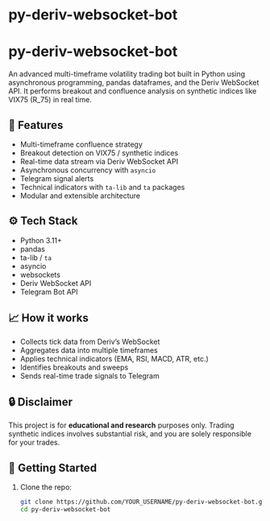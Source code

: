 # py-deriv-websocket-bot


# py-deriv-websocket-bot

An advanced multi-timeframe volatility trading bot built in Python using asynchronous programming, pandas dataframes, and the Deriv WebSocket API. It performs breakout and confluence analysis on synthetic indices like VIX75 (R_75) in real time.

## 🚀 Features

- Multi-timeframe confluence strategy
- Breakout detection on VIX75 / synthetic indices
- Real-time data stream via Deriv WebSocket API
- Asynchronous concurrency with `asyncio`
- Telegram signal alerts
- Technical indicators with `ta-lib` and `ta` packages
- Modular and extensible architecture

## ⚙️ Tech Stack

- Python 3.11+
- pandas
- ta-lib / `ta`
- asyncio
- websockets
- Deriv WebSocket API
- Telegram Bot API

## 📈 How it works

- Collects tick data from Deriv’s WebSocket
- Aggregates data into multiple timeframes
- Applies technical indicators (EMA, RSI, MACD, ATR, etc.)
- Identifies breakouts and sweeps
- Sends real-time trade signals to Telegram

## 🔒 Disclaimer

This project is for **educational and research** purposes only. Trading synthetic indices involves substantial risk, and you are solely responsible for your trades.

## 🚀 Getting Started

1. Clone the repo:
   ```bash
   git clone https://github.com/YOUR_USERNAME/py-deriv-websocket-bot.git
   cd py-deriv-websocket-bot
